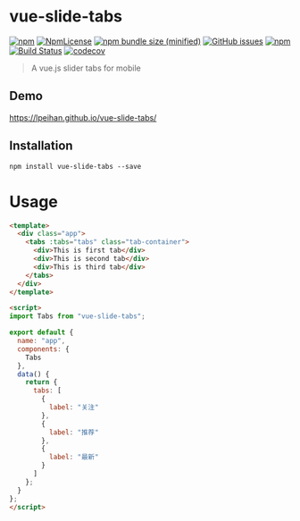 # vue-slide-tabs

[![npm](https://img.shields.io/npm/v/vue-slide-tabs.svg)](https://www.npmjs.com/package/vue-slide-tabs)
[![NpmLicense](https://img.shields.io/npm/l/vue-slide-tabs.svg)](https://www.npmjs.com/package/vue-slide-tabs)
[![npm bundle size (minified)](https://img.shields.io/bundlephobia/minzip/vue-slide-tabs.svg)](https://www.npmjs.com/package/vue-slide-tabs)
[![GitHub issues](https://img.shields.io/github/issues/lpeihan/vue-slide-tabs.svg)](https://github.com/lpeihan/vue-slide-tabs)
[![npm](https://img.shields.io/npm/dt/vue-slide-tabs.svg)](https://www.npmjs.com/package/vue-slide-tabs)
[![Build Status](https://travis-ci.org/lpeihan/vue-slide-tabs.svg?branch=master)](https://travis-ci.org/lpeihan/vue-slide-tabs)
[![codecov](https://codecov.io/gh/lpeihan/vue-slide-tabs/branch/master/graph/badge.svg)](https://codecov.io/gh/lpeihan/vue-slide-tabs)
> A vue.js slider tabs for mobile

## Demo

https://lpeihan.github.io/vue-slide-tabs/

## Installation

```shell
npm install vue-slide-tabs --save
```

# Usage

```html
<template>
  <div class="app">
    <tabs :tabs="tabs" class="tab-container">
      <div>This is first tab</div>
      <div>This is second tab</div>
      <div>This is third tab</div>
    </tabs>
  </div>
</template>

<script>
import Tabs from "vue-slide-tabs";

export default {
  name: "app",
  components: {
    Tabs
  },
  data() {
    return {
      tabs: [
        {
          label: "关注"
        },
        {
          label: "推荐"
        },
        {
          label: "最新"
        }
      ]
    };
  }
};
</script>
```
